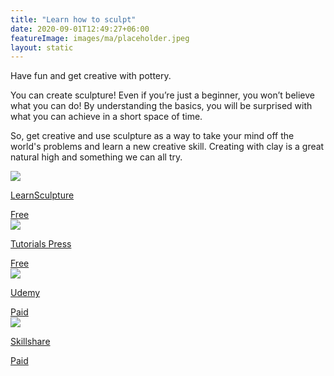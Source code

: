 ```yaml
---
title: "Learn how to sculpt"
date: 2020-09-01T12:49:27+06:00
featureImage: images/ma/placeholder.jpeg
layout: static
---
```


Have fun and get creative with pottery.

You can create sculpture! Even if you’re just a beginner, you won’t believe what you can do! By understanding the basics, you will be surprised with what you can achieve in a short space of time.

So, get creative and use sculpture as a way to take your mind off the world's problems and learn a new creative skill. Creating with clay is a great natural high and something we can all try.

<a class="ma-link" href="https://learnsculpture.org/"><div class="ma-card"><div class="ma-icon"><img src ="/images/icon-check.png"/></div><div class="ma-name"><p>LearnSculpture</p></div><div class="ma-paid-text"><span>Free</span></div></div></a><a class="ma-link" href="https://tutorialspress.com/useful-sculpting-tutorials/"><div class="ma-card"><div class="ma-icon"><img src ="/images/icon-check.png"/></div><div class="ma-name"><p>Tutorials Press</p></div><div class="ma-paid-text"><span>Free</span></div></div></a><a class="ma-link" href="https://click.linksynergy.com/deeplink?id=L8N3em0sP4o&mid=47900&murl=https://www.udemy.com/course/easily-learn-sculpture-and-modeling-in-clay/"><div class="ma-card"><div class="ma-icon"><img src ="/images/icon-pound.png"/></div><div class="ma-name"><p>Udemy</p></div><div class="ma-paid-text"><span>Paid</span></div></div></a><a class="ma-link" href="https://www.skillshare.com/en/browse/sculpture"><div class="ma-card"><div class="ma-icon"><img src ="/images/icon-pound.png"/></div><div class="ma-name"><p>Skillshare</p></div><div class="ma-paid-text"><span>Paid</span></div></div></a>  

<br/><br/>






